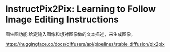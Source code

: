# InstructPix2Pix: Learning to Follow Image Editing Instructions
图生图功能:给定输入图像和想对图像做的文本描述，来生成图像。

https://huggingface.co/docs/diffusers/api/pipelines/stable_diffusion/pix2pix